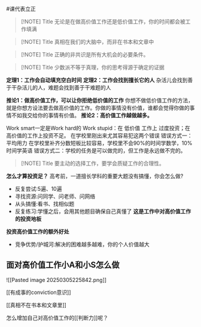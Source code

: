 #课代表立正 


> [!NOTE] Title
> 无论是在做高价值工作还是低价值工作，你的时间都会被工作填满


> [!NOTE] Title
> 真相在我们的大脑中，而非在书本和文章中


> [!NOTE] Title
> 正确的非共识是所有大机会的必要条件。


> [!NOTE] Title
> 少数派不等于真理，你的思考得源于确定的证据


**定理1：工作会自动填充空白时间**
**定理2：工作会找到擅长它的人**
杂活儿会找到善于干杂活儿的人，难题会找到善于干难题的人

**推论1：做高价值工作，可以让你拒绝低价值的工作**
你想不做低价值工作的方法，就是你想方设法要去做高价值的工作。你做的事情没有价值，谁都会觉得你做的事情不如我交给你的事情有价值。
**推论2：高价值工作越做越多。**

Work smart一定是Work hard的
Work stupid：在 低价值 工作上 过度投资；在高价值的工作上投资不足。
在学校里刚出来尤其容易犯这两个错误
错误方式一：平均用力
在学校里补齐分数短板比较容易，学校里不会90%的时间学数学，10%时间学英语
错误方式二：学校的任务是可以做完的，但工作是永远做不完的。
> [!NOTE] Title
> 要主动的选择工作，要学会质疑工作的合理性。

**怎么才算投资足？**
高考前，一道擅长学科的重要大题没有搞懂，你会怎么做?
- 反复尝试:5遍、10遍
- 寻找资源:问同学、问老师、问网络
- 从头搞懂:看书、找相似题
- 反复练习:学懂之后，会用其他题目确保自己真懂了
**这是工作中对高价值工作的投资地板**

**投资高价值工作的额外好处**
- 竞争优势/护城河:解决的困难越多越难，你的个人价值越大

## 面对高价值工作小A和小S怎么做

![[Pasted image 20250305225842.png]]

[[有成事的conviction意识]]

[[真相不在书本和文章里]]

怎么增加自己对高价值工作的[[判断力]]呢？